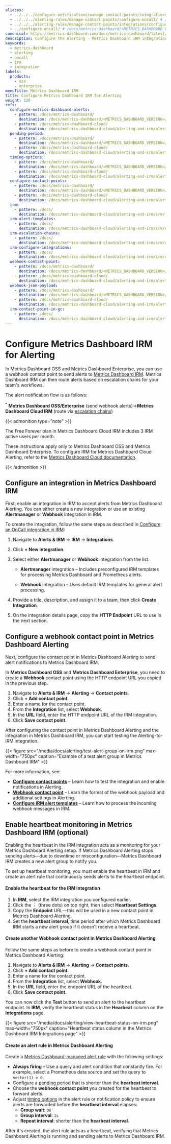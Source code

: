 ```yaml
---
aliases:
  - ../../../configure-notifications/manage-contact-points/integrations/configure-oncall/ # /docs/metrics-dashboard/<METRICS_DASHBOARD_VERSION>/alerting/configure-notifications/manage-contact-points/integrations/configure-oncall/
  - ../../../alerting-rules/manage-contact-points/configure-oncall/ # /docs/metrics-dashboard/<METRICS_DASHBOARD_VERSION>/alerting/alerting-rules/manage-contact-points/configure-oncall/
  - ../../../alerting-rules/manage-contact-points/integrations/configure-oncall/ # /docs/metrics-dashboard/<METRICS_DASHBOARD_VERSION>/alerting/alerting-rules/manage-contact-points/integrations/configure-oncall/
  - ../configure-oncall/ # /docs/metrics-dashboard/<METRICS_DASHBOARD_VERSION>/alerting/alerting-rules/manage-contact-points/configure-oncall/
canonical: https://metrics-dashboard.com/docs/metrics-dashboard/latest/alerting/configure-notifications/manage-contact-points/integrations/configure-irm/
description: Configure the Alerting - Metrics Dashboard IRM integration to connect alerts generated by Metrics Dashboard Alerting with Metrics Dashboard IRM
keywords:
  - metrics-dashboard
  - alerting
  - oncall
  - irm
  - integration
labels:
  products:
    - oss
    - enterprise
menuTitle: Metrics Dashboard IRM
title: Configure Metrics Dashboard IRM for Alerting
weight: 120
refs:
  configure-metrics-dashboard-alerts:
    - pattern: /docs/metrics-dashboard/
      destination: /docs/metrics-dashboard/<METRICS_DASHBOARD_VERSION>/alerting/alerting-rules/create-metrics-dashboard-managed-rule/
    - pattern: /docs/metrics-dashboard-cloud/
      destination: /docs/metrics-dashboard-cloud/alerting-and-irm/alerting/alerting-rules/create-metrics-dashboard-managed-rule/
  pending-period:
    - pattern: /docs/metrics-dashboard/
      destination: /docs/metrics-dashboard/<METRICS_DASHBOARD_VERSION>/alerting/fundamentals/alert-rule-evaluation/#pending-period
    - pattern: /docs/metrics-dashboard-cloud/
      destination: /docs/metrics-dashboard-cloud/alerting-and-irm/alerting/fundamentals/alert-rule-evaluation/#pending-period
  timing-options:
    - pattern: /docs/metrics-dashboard/
      destination: /docs/metrics-dashboard/<METRICS_DASHBOARD_VERSION>/alerting/fundamentals/notifications/group-alert-notifications/#timing-options
    - pattern: /docs/metrics-dashboard-cloud/
      destination: /docs/metrics-dashboard-cloud/alerting-and-irm/alerting/fundamentals/notifications/group-alert-notifications/#timing-options
  configure-contact-points:
    - pattern: /docs/metrics-dashboard/
      destination: /docs/metrics-dashboard/<METRICS_DASHBOARD_VERSION>/alerting/configure-notifications/manage-contact-points/
    - pattern: /docs/metrics-dashboard-cloud/
      destination: /docs/metrics-dashboard-cloud/alerting-and-irm/alerting/configure-notifications/manage-contact-points/
  irm:
    - pattern: /docs/
      destination: /docs/metrics-dashboard-cloud/alerting-and-irm/irm/
  irm-alert-templates:
    - pattern: /docs/
      destination: /docs/metrics-dashboard-cloud/alerting-and-irm/irm/configure/escalation-routing/alert-templates/
  irm-escalation-chains:
    - pattern: /docs/
      destination: /docs/metrics-dashboard-cloud/alerting-and-irm/irm/configure/escalation-routing/escalation-chains/
  irm-configure-integrations:
    - pattern: /docs/
      destination: /docs/metrics-dashboard-cloud/alerting-and-irm/irm/configure/integrations/configure-integrations/
  webhook-contact-point:
    - pattern: /docs/metrics-dashboard/
      destination: /docs/metrics-dashboard/<METRICS_DASHBOARD_VERSION>/alerting/configure-notifications/manage-contact-points/integrations/webhook-notifier
    - pattern: /docs/metrics-dashboard-cloud/
      destination: /docs/metrics-dashboard-cloud/alerting-and-irm/alerting/configure-notifications/manage-contact-points/integrations/webhook-notifier
  webhook-json-payload:
    - pattern: /docs/metrics-dashboard/
      destination: /docs/metrics-dashboard/<METRICS_DASHBOARD_VERSION>/alerting/configure-notifications/manage-contact-points/integrations/webhook-notifier/#json-payload
    - pattern: /docs/metrics-dashboard-cloud/
      destination: /docs/metrics-dashboard-cloud/alerting-and-irm/alerting/configure-notifications/manage-contact-points/integrations/webhook-notifier/#json-payload
  irm-contact-point-in-gc:
    - pattern: /docs/
      destination: /docs/metrics-dashboard-cloud/alerting-and-irm/alerting/configure-notifications/manage-contact-points/integrations/configure-irm
---
```


[//]: <> (The IRM instructions are different for Metrics Dashboard Cloud, so this page is currently skipped from Cloud docs.)

# Configure Metrics Dashboard IRM for Alerting

In Metrics Dashboard OSS and Metrics Dashboard Enterprise, you can use a webhook contact point to send alerts to [Metrics Dashboard IRM](ref:irm). Metrics Dashboard IRM can then route alerts based on escalation chains for your team's workflows.

The alert notification flow is as follows:

<sup>\*</sup> **Metrics Dashboard OSS/Enterprise** (send webhook alerts)->**Metrics Dashboard Cloud IRM** (route via [escalation chains](ref:irm-escalation-chains))

{{< admonition type="note" >}}

The Free Forever plan in Metrics Dashboard Cloud IRM includes 3 IRM active users per month.

These instructions apply only to Metrics Dashboard OSS and Metrics Dashboard Enterprise. To configure IRM for Metrics Dashboard Cloud Alerting, refer to the [Metrics Dashboard Cloud documentation](ref:irm-contact-point-in-gc).

{{< /admonition >}}

## Configure an integration in Metrics Dashboard IRM

First, enable an integration in IRM to accept alerts from Metrics Dashboard Alerting. You can either create a new integration or use an existing **Alertmanager** or **Webhook** integration in IRM.

To create the integration, follow the same steps as described in [Configure an OnCall integration in IRM](ref:irm-configure-integrations):

1. Navigate to **Alerts & IRM** -> **IRM** -> **Integrations**.
1. Click **+ New integration**.
1. Select either **Alertmanager** or **Webhook** integration from the list.
   - **Alertmanager** integration – Includes preconfigured IRM templates for processing Metrics Dashboard and Prometheus alerts.

   - **Webhook** integration – Uses default IRM templates for general alert processing.

1. Provide a title, description, and assign it to a team, then click **Create Integration**.
1. On the integration details page, copy the **HTTP Endpoint** URL to use in the next section.

## Configure a webhook contact point in Metrics Dashboard Alerting

Next, configure the contact point in Metrics Dashboard Alerting to send alert notifications to Metrics Dashboard IRM.

In **Metrics Dashboard OSS** and **Metrics Dashboard Enterprise**, you need to create a **Webhook** contact point using the HTTP endpoint URL you copied in the previous step.

1. Navigate to **Alerts & IRM** -> **Alerting** -> **Contact points**.
1. Click **+ Add contact point**.
1. Enter a name for the contact point.
1. From the **Integration** list, select **Webhook**.
1. In the **URL** field, enter the HTTP endpoint URL of the IRM integration.
1. Click **Save contact point**.

After configuring the contact point in Metrics Dashboard Alerting and the integration in Metrics Dashboard IRM, you can start testing the Alerting-to-IRM integration.

{{< figure src="/media/docs/alerting/test-alert-group-on-irm.png" max-width="750px" caption="Example of a test alert group in Metrics Dashboard IRM" >}}

For more information, see:

- **[Configure contact points](ref:configure-contact-points)** – Learn how to test the integration and enable notifications in Alerting.
- **[Webhook contact point](ref:webhook-contact-point)** – Learn the format of the webhook payload and additional settings in Alerting.
- **[Configure IRM alert templates](ref:irm-alert-templates)** – Learn how to process the incoming webhook messages in IRM.

## Enable heartbeat monitoring in Metrics Dashboard IRM (optional)

Enabling the heartbeat in the IRM integration acts as a monitoring for your Metrics Dashboard Alerting setup. If Metrics Dashboard Alerting stops sending alerts—due to downtime or misconfiguration—Metrics Dashboard IRM creates a new alert group to notify you.

To set up heartbeat monitoring, you must enable the heartbeat in IRM and create an alert rule that continuously sends alerts to the heartbeat endpoint.

#### Enable the heartbeat for the IRM integration

1. In **IRM**, select the IRM integration you configured earlier.
1. Click the ⋮ (three dots) on top right, then select **Heartbeat Settings**.
1. Copy the **Endpoint** URL—this will be used in a new contact point in Metrics Dashboard Alerting.
1. Set the **heartbeat interval**, time period after which Metrics Dashboard IRM starts a new alert group if it doesn’t receive a heartbeat.

#### Create another Webhook contact point in Metrics Dashboard Alerting

Follow the same steps as before to create a webhook contact point in Metrics Dashboard Alerting:

1. Navigate to **Alerts & IRM** -> **Alerting** -> **Contact points**.
1. Click **+ Add contact point**.
1. Enter a name for the contact point.
1. From the **Integration** list, select **Webhook**.
1. In the **URL** field, enter the endpoint URL of the heartbeat.
1. Click **Save contact point**.

You can now click the **Test** button to send an alert to the heartbeat endpoint. In **IRM**, verify the heartbeat status in the **Hearbeat** column on the **Integrations** page.

{{< figure src="/media/docs/alerting/view-heartbeat-status-on-irm.png" max-width="750px" caption="Heartbeat status column in the Metrics Dashboard IRM Integrations page" >}}

#### Create an alert rule in Metrics Dashboard Alerting

Create a [Metrics Dashboard-managed alert rule](ref:configure-metrics-dashboard-alerts) with the following settings:

- **Always firing** – Use a query and alert condition that constantly fire. For example, select a Prometheus data source and set the query to `vector(1) > 0`.
- Configure a [pending period](ref:pending-period) that is shorter than the **hearbeat interval**.
- Choose the **webhook contact point** you created for the heartbeat to forward alerts.
- Adjust [timing options](ref:timing-options) in the alert rule or notification policy to ensure alerts are forwarded before the **heartbeat interval** elapses:
  - **Group wait**: `0s`
  - **Group interval**: `1s`
  - **Repeat interval**: shorter than the **hearbeat interval**.

After it's created, the alert rule acts as a heartbeat, verifying that Metrics Dashboard Alerting is running and sending alerts to Metrics Dashboard IRM.
